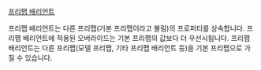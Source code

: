 [프리팹 배리언트](https://docs.unity3d.com/kr/2021.3/Manual/PrefabVariants.html)

프리팹 배리언트는 다른 프리팹(기본 프리팹이라고 불림)의 프로퍼티를 상속합니다. 프리팹 배리언트에 적용된 오버라이드는 기본 프리팹의 값보다 더 우선시됩니다. 프리팹 배리언트는 다른 프리팹(모델 프리팹, 기타 프리팹 배리언트 등)을 기본 프리팹으로 가질 수 있습니다.